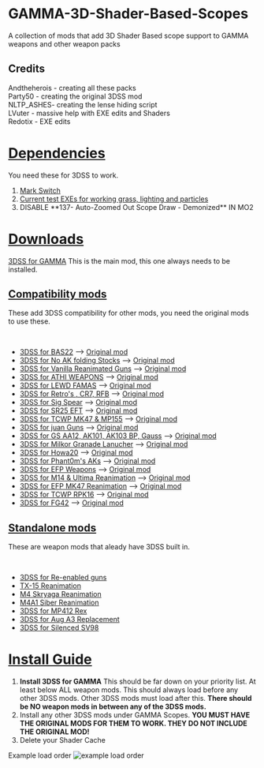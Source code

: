 # GAMMA-3D-Shader-Based-Scopes
A collection of mods that add 3D Shader Based scope support to GAMMA weapons and other weapon packs

<h2>Credits</h2>
Andtheherois - creating all these packs<br/>
Party50 - creating the original 3DSS mod<br/>
NLTP_ASHES- creating the lense hiding script<br/>
LVuter - massive help with EXE edits and Shaders<br/>
Redotix - EXE edits<br/>

<h1><u> Dependencies </u></h1>
You need these for 3DSS to work.
<ol>
  <li><a href="https://drive.google.com/file/d/19tHFE6SD6_5X1XCRTlLXL08MrbXfzWf3/view?usp=drive_link">Mark Switch</a></li>
  <li><a href="https://github.com/Redotix/xray-monolith/releases">Current test EXEs for working grass, lighting and particles</a></li>
  <li>DISABLE **137- Auto-Zoomed Out Scope Draw - Demonized** IN MO2</li>
</ol>

<h1><u> Downloads </u></h1>

  <a href="https://github.com/Redotix/3DSS-for-GAMMA/releases">3DSS for GAMMA</a>
  This is the main mod, this one always needs to be installed.

<h2><u>Compatibility mods</u></h2>
<p>These add 3DSS compatibility for other mods, you need the original mods to use these.</p><br />
<ul>
  <li><a href="https://github.com/andtheherois/3DSS-For-BAS22/releases">3DSS for BAS22</a> --> <a href="https://github.com/andtheherois/3DSS-For-BAS22/blob/main/README.md">Original mod</a></li>
  <li><a href="https://github.com/andtheherois/3DSS-No-BAS-folding-stock-AKs/releases">3DSS for No AK folding Stocks</a> --> <a href="https://github.com/andtheherois/3DSS-No-BAS-folding-stock-AKs/blob/main/README.md">Original mod</a></li>
  <li><a href="https://github.com/andtheherois/3DSS-for-Reanimated-Vanilla-Replacements/releases">3DSS for Vanilla Reanimated Guns</a> --> <a href="https://github.com/andtheherois/3DSS-for-Reanimated-Vanilla-Replacements/blob/main/README.md">Original mod</a></li>
  <li><a href="https://github.com/andtheherois/3DSS-for-ATHI-Weapon-Pack/releases">3DSS for ATHI WEAPONS</a> --> <a href="https://github.com/andtheherois/3DSS-for-ATHI-Weapon-Pack/blob/main/README.md">Original mod</a></li>
  <li><a href="url">3DSS for LEWD FAMAS</a> --> <a href="url">Original mod</a></li>
  <li><a href="url">3DSS for Retro's , CR7, RFB</a> --> <a href="url">Original mod</a></li>
  <li><a href="url">3DSS for Sig Spear</a> --> <a href="url">Original mod</a></li>
  <li><a href="url">3DSS for SR25 EFT</a> --> <a href="url">Original mod</a></li>
  <li><a href="url">3DSS for TCWP MK47 & MP155</a> --> <a href="url">Original mod</a></li>
  <li><a href="url">3DSS for juan Guns</a> --> <a href="url">Original mod</a></li>
  <li><a href="url">3DSS for GS AA12, AK101, AK103 BP, Gauss</a> --> <a href="url">Original mod</a></li>
  <li><a href="url">3DSS for Milkor Granade Lanucher</a> --> <a href="url">Original mod</a></li>
  <li><a href="https://github.com/andtheherois/3DSS-for-HOWA20-Makeover/releases">3DSS for Howa20</a> --> <a href="https://github.com/andtheherois/3DSS-for-HOWA20-Makeover/blob/main/README.md">Original mod</a></li>
  <li><a href="https://github.com/andtheherois/3DSS-for-Phant0m-s-Endgame-AKs/releases">3DSS for Phant0m's AKs</a> --> <a href="https://github.com/andtheherois/3DSS-for-Phant0m-s-Endgame-AKs/blob/main/README.md">Original mod</a></li>
  <li><a href="url">3DSS for EFP Weapons</a> --> <a href="url">Original mod</a></li>
  <li><a href="url">3DSS for M14 & Ultima Reanimation</a> --> <a href="url">Original mod</a></li>
  <li><a href="url">3DSS for EFP MK47 Reanimation</a> --> <a href="url">Original mod</a></li>
  <li><a href="url">3DSS for TCWP RPK16</a> --> <a href="url">Original mod</a></li>
  <li><a href="url">3DSS for FG42</a> --> <a href="url">Original mod</a></li>
</ul>

<h2><u>Standalone mods</u></h2>
<p></p>These are weapon mods that aleady have 3DSS built in.</p><br />
<ul>
  <li><a href="https://github.com/andtheherois/3DSS-Re-Enabled-Guns/releases">3DSS for Re-enabled guns</a></li>
  <li><a href="url">TX-15 Reanimation</a></li>
  <li><a href="url">M4 Skryaga Reanimation</a></li>
  <li><a href="url">M4A1 Siber Reanimation</a></li>
  <li><a href="url">3DSS for MP412 Rex</a></li>
  <li><a href="https://github.com/andtheherois/AUG-A3-Custom-Replacer-for-3DSS/releases">3DSS for Aug A3 Replacement</a></li>
  <li><a href="url">3DSS for Silenced SV98</a></li>
</ul>

<h1><u> Install Guide </u></h1>

<ol>
  <li><b>Install 3DSS for GAMMA</b> This should be far down on your priority list. At least below ALL weapon mods. This should always load before any other 3DSS mods. Other 3DSS mods must load after this. <b>There should be NO weapon mods in between any of the 3DSS mods.</b></li>
  <li>Install any other 3DSS mods under GAMMA Scopes. <b>YOU MUST HAVE THE ORIGINAL MODS FOR THEM TO WORK. THEY DO NOT INCLUDE THE ORIGINAL MOD!</b></li>
  <li>Delete your Shader Cache</li>
</ol>

Example load order
<img src="https://media.discordapp.net/attachments/1219433143069708299/1246981623577051237/image.png?ex=66814d62&is=667ffbe2&hm=b9949931935d2835150d2e193d8fc41e395f81e85d3aa373c02d9dea4229c5b4&=&format=webp&quality=lossless" alt="example load order">
